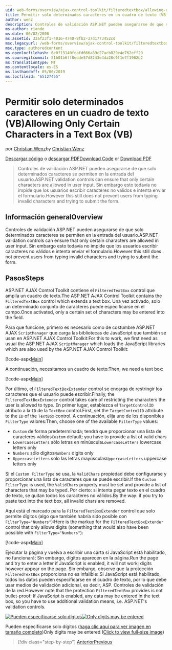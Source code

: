 ```yaml
---
uid: web-forms/overview/ajax-control-toolkit/filteredtextbox/allowing-only-certain-characters-in-a-text-box-vb
title: Permitir solo determinados caracteres en un cuadro de texto (VB) | Microsoft Docs
author: wenz
description: Controles de validación ASP.NET pueden asegurarse de que solo determinados caracteres se permiten en la entrada del usuario. Esto todavía no impide que los usuarios escriban no válidos...
ms.author: riande
ms.date: 06/02/2008
ms.assetid: 33af23f1-4016-4740-8fb2-37d1773452cd
msc.legacyurl: /web-forms/overview/ajax-control-toolkit/filteredtextbox/allowing-only-certain-characters-in-a-text-box-vb
msc.type: authoredcontent
ms.openlocfilehash: 6e0f13140fcafd666a89c27acb829e4e762eff29
ms.sourcegitcommit: 51b01b6ff8edde57d8243e4da28c9f1e7f1962b2
ms.translationtype: MT
ms.contentlocale: es-ES
ms.lasthandoff: 05/06/2019
ms.locfileid: "65127455"
---
```

# <a name="allowing-only-certain-characters-in-a-text-box-vb"></a><span data-ttu-id="67441-104">Permitir solo determinados caracteres en un cuadro de texto (VB)</span><span class="sxs-lookup"><span data-stu-id="67441-104">Allowing Only Certain Characters in a Text Box (VB)</span></span>

<span data-ttu-id="67441-105">por [Christian Wenz](https://github.com/wenz)</span><span class="sxs-lookup"><span data-stu-id="67441-105">by [Christian Wenz](https://github.com/wenz)</span></span>

<span data-ttu-id="67441-106">[Descargar código](http://download.microsoft.com/download/4/c/2/4c2def7a-0d23-4055-91f9-1f18504167d7/FilteredTextBox0.vb.zip) o [descargar PDF](http://download.microsoft.com/download/b/6/a/b6ae89ee-df69-4c87-9bfb-ad1eb2b23373/filteredtextbox0VB.pdf)</span><span class="sxs-lookup"><span data-stu-id="67441-106">[Download Code](http://download.microsoft.com/download/4/c/2/4c2def7a-0d23-4055-91f9-1f18504167d7/FilteredTextBox0.vb.zip) or [Download PDF](http://download.microsoft.com/download/b/6/a/b6ae89ee-df69-4c87-9bfb-ad1eb2b23373/filteredtextbox0VB.pdf)</span></span>

> <span data-ttu-id="67441-107">Controles de validación ASP.NET pueden asegurarse de que solo determinados caracteres se permiten en la entrada del usuario.</span><span class="sxs-lookup"><span data-stu-id="67441-107">ASP.NET validation controls can ensure that only certain characters are allowed in user input.</span></span> <span data-ttu-id="67441-108">Sin embargo esto todavía no impide que los usuarios escribir caracteres no válidos e intenta enviar el formulario.</span><span class="sxs-lookup"><span data-stu-id="67441-108">However this still does not prevent users from typing invalid characters and trying to submit the form.</span></span>

## <a name="overview"></a><span data-ttu-id="67441-109">Información general</span><span class="sxs-lookup"><span data-stu-id="67441-109">Overview</span></span>

<span data-ttu-id="67441-110">Controles de validación ASP.NET pueden asegurarse de que solo determinados caracteres se permiten en la entrada del usuario.</span><span class="sxs-lookup"><span data-stu-id="67441-110">ASP.NET validation controls can ensure that only certain characters are allowed in user input.</span></span> <span data-ttu-id="67441-111">Sin embargo esto todavía no impide que los usuarios escribir caracteres no válidos e intenta enviar el formulario.</span><span class="sxs-lookup"><span data-stu-id="67441-111">However this still does not prevent users from typing invalid characters and trying to submit the form.</span></span>

## <a name="steps"></a><span data-ttu-id="67441-112">Pasos</span><span class="sxs-lookup"><span data-stu-id="67441-112">Steps</span></span>

<span data-ttu-id="67441-113">ASP.NET AJAX Control Toolkit contiene el `FilteredTextBox` control que amplía un cuadro de texto.</span><span class="sxs-lookup"><span data-stu-id="67441-113">The ASP.NET AJAX Control Toolkit contains the `FilteredTextBox` control which extends a text box.</span></span> <span data-ttu-id="67441-114">Una vez activado, solo un determinado conjunto de caracteres puede especificarse en el campo.</span><span class="sxs-lookup"><span data-stu-id="67441-114">Once activated, only a certain set of characters may be entered into the field.</span></span>

<span data-ttu-id="67441-115">Para que funcione, primero es necesario como de costumbre ASP.NET AJAX `ScriptManager` que carga las bibliotecas de JavaScript que también se usan en ASP.NET AJAX Control Toolkit:</span><span class="sxs-lookup"><span data-stu-id="67441-115">For this to work, we first need as usual the ASP.NET AJAX `ScriptManager` which loads the JavaScript libraries which are also used by the ASP.NET AJAX Control Toolkit:</span></span>

[!code-aspx[Main](allowing-only-certain-characters-in-a-text-box-vb/samples/sample1.aspx)]

<span data-ttu-id="67441-116">A continuación, necesitamos un cuadro de texto:</span><span class="sxs-lookup"><span data-stu-id="67441-116">Then, we need a text box:</span></span>

[!code-aspx[Main](allowing-only-certain-characters-in-a-text-box-vb/samples/sample2.aspx)]

<span data-ttu-id="67441-117">Por último, el `FilteredTextBoxExtender` control se encarga de restringir los caracteres que el usuario puede escribir.</span><span class="sxs-lookup"><span data-stu-id="67441-117">Finally, the `FilteredTextBoxExtender` control takes care of restricting the characters the user is allowed to type.</span></span> <span data-ttu-id="67441-118">En primer lugar, establezca el `TargetControlID` atributo a la `ID` de la `TextBox` control.</span><span class="sxs-lookup"><span data-stu-id="67441-118">First, set the `TargetControlID` attribute to the `ID` of the `TextBox` control.</span></span> <span data-ttu-id="67441-119">A continuación, elija uno de los disponibles `FilterType` valores:</span><span class="sxs-lookup"><span data-stu-id="67441-119">Then, choose one of the available `FilterType` values:</span></span>

- <span data-ttu-id="67441-120">`Custom` de forma predeterminada; tendrá que proporcionar una lista de caracteres válidos</span><span class="sxs-lookup"><span data-stu-id="67441-120">`Custom` default; you have to provide a list of valid chars</span></span>
- <span data-ttu-id="67441-121">`LowercaseLetters` sólo letras en minúscula</span><span class="sxs-lookup"><span data-stu-id="67441-121">`LowercaseLetters` lowercase letters only</span></span>
- <span data-ttu-id="67441-122">`Numbers` sólo dígitos</span><span class="sxs-lookup"><span data-stu-id="67441-122">`Numbers` digits only</span></span>
- <span data-ttu-id="67441-123">`UppercaseLetters` solo las letras mayúsculas</span><span class="sxs-lookup"><span data-stu-id="67441-123">`UppercaseLetters` uppercase letters only</span></span>

<span data-ttu-id="67441-124">Si el `Custom FilterType` se usa, la `ValidChars` propiedad debe configurarse y proporcionar una lista de caracteres que se puede escribir.</span><span class="sxs-lookup"><span data-stu-id="67441-124">If the `Custom FilterType` is used, the `ValidChars` property must be set and provide a list of characters that may be typed.</span></span> <span data-ttu-id="67441-125">Por cierto: si intenta pegar texto en el cuadro de texto, se quitan todos los caracteres no válidos.</span><span class="sxs-lookup"><span data-stu-id="67441-125">By the way: if you try to paste text into the text box, all invalid chars are removed.</span></span>

<span data-ttu-id="67441-126">Aquí está el marcado para la `FilteredTextBoxExtender` control que solo permite dígitos (algo que también habría sido posible con `FilterType="Numbers"`):</span><span class="sxs-lookup"><span data-stu-id="67441-126">Here is the markup for the `FilteredTextBoxExtender` control that only allows digits (something that would also have been possible with `FilterType="Numbers"`):</span></span>

[!code-aspx[Main](allowing-only-certain-characters-in-a-text-box-vb/samples/sample3.aspx)]

<span data-ttu-id="67441-127">Ejecutar la página y vuelva a escribir una carta si JavaScript está habilitado, no funcionará; Sin embargo, dígitos aparecen en la página.</span><span class="sxs-lookup"><span data-stu-id="67441-127">Run the page and try to enter a letter if JavaScript is enabled, it will not work; digits however appear on the page.</span></span> <span data-ttu-id="67441-128">Sin embargo, observe que la protección `FilteredTextBox` proporciona no es infalible: Si JavaScript está habilitado, todos los datos pueden especificarse en el cuadro de texto, por lo que debe usar medios de validación adicional, es decir, ASP. Controles de validación de la red.</span><span class="sxs-lookup"><span data-stu-id="67441-128">However note that the protection `FilteredTextBox` provides is not bullet-proof: If JavaScript is enabled, any data may be entered in the text box, so you have to use additional validation means, i.e. ASP.NET's validation controls.</span></span>

<span data-ttu-id="67441-129">[![Pueden especificarse solo dígitos](allowing-only-certain-characters-in-a-text-box-vb/_static/image2.png)](allowing-only-certain-characters-in-a-text-box-vb/_static/image1.png)</span><span class="sxs-lookup"><span data-stu-id="67441-129">[![Only digits may be entered](allowing-only-certain-characters-in-a-text-box-vb/_static/image2.png)](allowing-only-certain-characters-in-a-text-box-vb/_static/image1.png)</span></span>

<span data-ttu-id="67441-130">Pueden especificarse solo dígitos ([haga clic aquí para ver imagen en tamaño completo](allowing-only-certain-characters-in-a-text-box-vb/_static/image3.png))</span><span class="sxs-lookup"><span data-stu-id="67441-130">Only digits may be entered ([Click to view full-size image](allowing-only-certain-characters-in-a-text-box-vb/_static/image3.png))</span></span>

> [!div class="step-by-step"]
> [<span data-ttu-id="67441-131">Anterior</span><span class="sxs-lookup"><span data-stu-id="67441-131">Previous</span></span>](allowing-only-certain-characters-in-a-text-box-cs.md)
